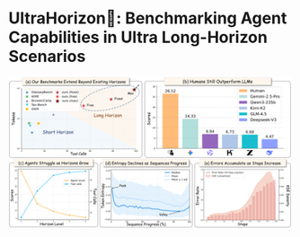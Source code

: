 
# UltraHorizon🔭: Benchmarking Agent Capabilities in Ultra Long-Horizon Scenarios

![Benchmark Illustration](misc/main.png)


